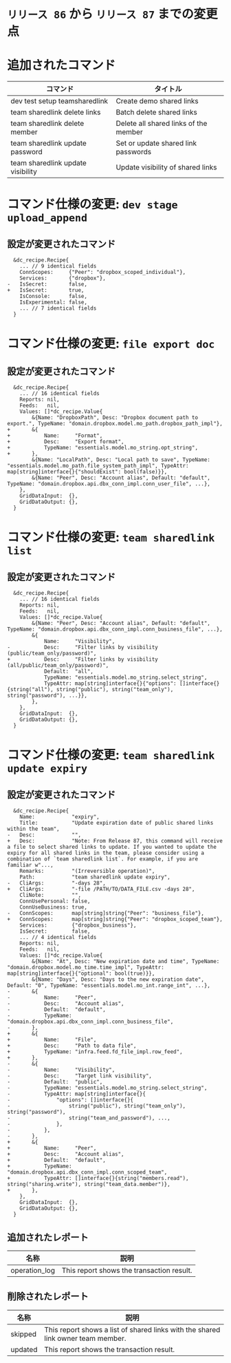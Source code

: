 # `リリース 86` から `リリース 87` までの変更点

# 追加されたコマンド


| コマンド                          | タイトル                              |
|-----------------------------------|---------------------------------------|
| dev test setup teamsharedlink     | Create demo shared links              |
| team sharedlink delete links      | Batch delete shared links             |
| team sharedlink delete member     | Delete all shared links of the member |
| team sharedlink update password   | Set or update shared link passwords   |
| team sharedlink update visibility | Update visibility of shared links     |

# コマンド仕様の変更: `dev stage upload_append`

## 設定が変更されたコマンド

```
  &dc_recipe.Recipe{
  	... // 9 identical fields
  	ConnScopes:     {"Peer": "dropbox_scoped_individual"},
  	Services:       {"dropbox"},
- 	IsSecret:       false,
+ 	IsSecret:       true,
  	IsConsole:      false,
  	IsExperimental: false,
  	... // 7 identical fields
  }
```

# コマンド仕様の変更: `file export doc`

## 設定が変更されたコマンド

```
  &dc_recipe.Recipe{
  	... // 16 identical fields
  	Reports: nil,
  	Feeds:   nil,
  	Values: []*dc_recipe.Value{
  		&{Name: "DropboxPath", Desc: "Dropbox document path to export.", TypeName: "domain.dropbox.model.mo_path.dropbox_path_impl"},
+ 		&{
+ 			Name:     "Format",
+ 			Desc:     "Export format",
+ 			TypeName: "essentials.model.mo_string.opt_string",
+ 		},
  		&{Name: "LocalPath", Desc: "Local path to save", TypeName: "essentials.model.mo_path.file_system_path_impl", TypeAttr: map[string]interface{}{"shouldExist": bool(false)}},
  		&{Name: "Peer", Desc: "Account alias", Default: "default", TypeName: "domain.dropbox.api.dbx_conn_impl.conn_user_file", ...},
  	},
  	GridDataInput:  {},
  	GridDataOutput: {},
  }
```

# コマンド仕様の変更: `team sharedlink list`

## 設定が変更されたコマンド

```
  &dc_recipe.Recipe{
  	... // 16 identical fields
  	Reports: nil,
  	Feeds:   nil,
  	Values: []*dc_recipe.Value{
  		&{Name: "Peer", Desc: "Account alias", Default: "default", TypeName: "domain.dropbox.api.dbx_conn_impl.conn_business_file", ...},
  		&{
  			Name:     "Visibility",
- 			Desc:     "Filter links by visibility (public/team_only/password)",
+ 			Desc:     "Filter links by visibility (all/public/team_only/password)",
  			Default:  "all",
  			TypeName: "essentials.model.mo_string.select_string",
  			TypeAttr: map[string]interface{}{"options": []interface{}{string("all"), string("public"), string("team_only"), string("password"), ...}},
  		},
  	},
  	GridDataInput:  {},
  	GridDataOutput: {},
  }
```
# コマンド仕様の変更: `team sharedlink update expiry`


## 設定が変更されたコマンド

```
  &dc_recipe.Recipe{
  	Name:            "expiry",
  	Title:           "Update expiration date of public shared links within the team",
- 	Desc:            "",
+ 	Desc:            "Note: From Release 87, this command will receive a file to select shared links to update. If you wanted to update the expiry for all shared links in the team, please consider using a combination of `team sharedlink list`. For example, if you are familiar w"...,
  	Remarks:         "(Irreversible operation)",
  	Path:            "team sharedlink update expiry",
- 	CliArgs:         "-days 28",
+ 	CliArgs:         "-file /PATH/TO/DATA_FILE.csv -days 28",
  	CliNote:         "",
  	ConnUsePersonal: false,
  	ConnUseBusiness: true,
- 	ConnScopes:      map[string]string{"Peer": "business_file"},
+ 	ConnScopes:      map[string]string{"Peer": "dropbox_scoped_team"},
  	Services:        {"dropbox_business"},
  	IsSecret:        false,
  	... // 4 identical fields
  	Reports: nil,
  	Feeds:   nil,
  	Values: []*dc_recipe.Value{
  		&{Name: "At", Desc: "New expiration date and time", TypeName: "domain.dropbox.model.mo_time.time_impl", TypeAttr: map[string]interface{}{"optional": bool(true)}},
  		&{Name: "Days", Desc: "Days to the new expiration date", Default: "0", TypeName: "essentials.model.mo_int.range_int", ...},
- 		&{
- 			Name:     "Peer",
- 			Desc:     "Account alias",
- 			Default:  "default",
- 			TypeName: "domain.dropbox.api.dbx_conn_impl.conn_business_file",
- 		},
+ 		&{
+ 			Name:     "File",
+ 			Desc:     "Path to data file",
+ 			TypeName: "infra.feed.fd_file_impl.row_feed",
+ 		},
- 		&{
- 			Name:     "Visibility",
- 			Desc:     "Target link visibility",
- 			Default:  "public",
- 			TypeName: "essentials.model.mo_string.select_string",
- 			TypeAttr: map[string]interface{}{
- 				"options": []interface{}{
- 					string("public"), string("team_only"), string("password"),
- 					string("team_and_password"), ...,
- 				},
- 			},
- 		},
+ 		&{
+ 			Name:     "Peer",
+ 			Desc:     "Account alias",
+ 			Default:  "default",
+ 			TypeName: "domain.dropbox.api.dbx_conn_impl.conn_scoped_team",
+ 			TypeAttr: []interface{}{string("members.read"), string("sharing.write"), string("team_data.member")},
+ 		},
  	},
  	GridDataInput:  {},
  	GridDataOutput: {},
  }
```
## 追加されたレポート

| 名称          | 説明                                      |
|---------------|-------------------------------------------|
| operation_log | This report shows the transaction result. |

## 削除されたレポート

| 名称    | 説明                                                                             |
|---------|----------------------------------------------------------------------------------|
| skipped | This report shows a list of shared links with the shared link owner team member. |
| updated | This report shows the transaction result.                                        |


